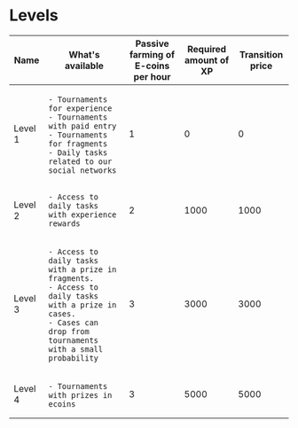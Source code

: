 # Levels

<table><thead><tr><th>Name</th><th>What's available</th><th>Passive farming of E-coins per hour</th><th>Required amount of XP</th><th data-type="number">Transition price</th></tr></thead><tbody><tr><td>Level 1</td><td><p></p><pre><code>- Tournaments for experience
- Tournaments with paid entry
- Tournaments for fragments
- Daily tasks related to our social networks
</code></pre></td><td>1</td><td>0</td><td>0</td></tr><tr><td>Level 2</td><td><pre><code>- Access to daily tasks with experience rewards
</code></pre></td><td>2</td><td>1000</td><td>1000</td></tr><tr><td>Level 3</td><td><p></p><pre><code>- Access to daily tasks with a prize in fragments.
- Access to daily tasks with a prize in cases.
- Cases can drop from tournaments with a small probability
</code></pre></td><td>3</td><td>3000</td><td>3000</td></tr><tr><td>Level 4</td><td><p></p><pre><code>- Tournaments with prizes in ecoins
</code></pre></td><td>3</td><td>5000</td><td>5000</td></tr></tbody></table>

